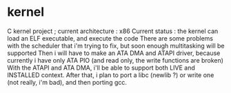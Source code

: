 # kernel
C kernel project ; current architecture : x86
Current status : the kernel can load an ELF executable, and execute the code
There are some problems with the scheduler that i'm trying to fix, but soon enough multitasking will be supported
Then i will have to make an ATA DMA and ATAPI driver, because currently i have only ATA PIO (and read only, the write functions are broken)
With the ATAPI and ATA DMA, i'll be able to support both LIVE and INSTALLED context.
After that, i plan to port a libc (newlib ?) or write one (not really, i'm bad), and then porting gcc.
